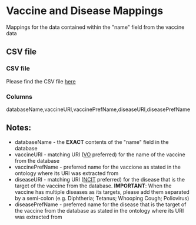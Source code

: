 # Vaccine and Disease Mappings

Mappings for the data contained within the "name" field from the vaccine data 

## CSV file 

### CSV file
Please find the CSV file [here](../term_mappings/vaccineName_mappings.csv)

### Columns

databaseName,vaccineURI,vaccinePrefName,diseaseURI,diseasePrefName


## Notes:
  * databaseName - the **EXACT** contents of the "name" field in the database
  * vaccineURI - matching URI ([VO](http://www.ontobee.org/ontology/VO) preferred) for the name of the vaccine from the database
  * vaccinePrefName - preferred name for the vaccione as stated in the ontology where its URI was extracted from
  * diseaseURI - matching URI ([NCIT](http://www.ontobee.org/ontology/NCIT) preferred) for the disease that is the target of the vaccine from the database. **IMPORTANT**: When the vaccine has multiple diseases as its targets, please add them separated by a semi-colon (e.g. Diphtheria; Tetanus; Whooping Cough; Poliovirus)
  * diseasePrefName - preferred name for the disease that is the target of the vaccine from the database as stated in the ontology where its URI was extracted from
  